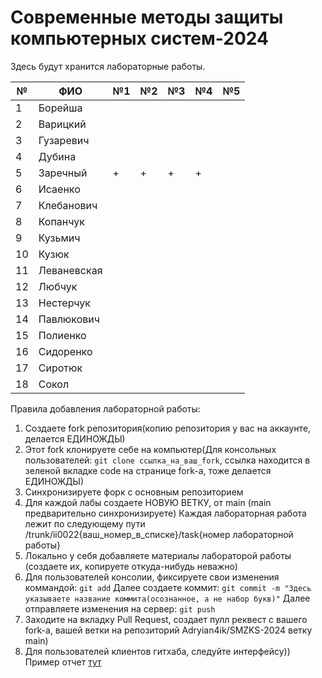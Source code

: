 # Современные методы защиты компьютерных систем-2024

Здесь будут хранится лабораторные работы.

| № | ФИО             |№1 |№2 |№3 |№4 |№5 |
|---|-----------------|---|---|---|---|---|
| 1 |Борейша          |   |   |   |   |   |
| 2 |Варицкий         |   |   |   |   |   |
| 3 |Гузаревич        |   |   |   |   |   |
| 4 |Дубина           |   |   |   |   |   |
| 5 |Заречный         | + | + | + | + |   |
| 6 |Исаенко          |   |   |   |   |   |
| 7 |Клебанович       |   |   |   |   |   |
| 8 |Копанчук         |   |   |   |   |   |
| 9 |Кузьмич          |   |   |   |   |   |
|10 |Кузюк            |   |   |   |   |   |
|11 |Леваневская      |   |   |   |   |   |
|12 |Любчук           |   |   |   |   |   |
|13 |Нестерчук        |   |   |   |   |   |
|14 |Павлюкович       |   |   |   |   |   |
|15 |Полиенко         |   |   |   |   |   |
|16 |Сидоренко        |   |   |   |   |   |
|17 |Сиротюк          |   |   |   |   |   |
|18 |Сокол            |   |   |   |   |   |

Правила добавления лабораторной работы:
  1. Создаете fork репозитория(копию репозитория у вас на аккаунте, делается ЕДИНОЖДЫ)
  2. Этот fork клонируете себе на компьютер(Для консольных пользователей: ```git clone ссылка_на_ваш_fork```, ссылка находится в зеленой вкладке code на странице fork-a, тоже делается ЕДИНОЖДЫ)
  3. Синхронизируете форк с основным репозиторием
  4. Для каждой лабы создаете НОВУЮ ВЕТКУ, от main (main предварительно синхронизируете)
     Каждая лабораторная работа лежит по следующему пути /trunk/ii0022{ваш_номер_в_списке}/task{номер лабораторной работы}
  5. Локально  у себя добавляете материалы лабораторой работы (создаете их, копируете откуда-нибудь неважно)
  6. Для пользователей консолии, фиксируете свои изменения коммандой:
     ```git add```
     Далее создаете коммит:
     ```git commit -m "Здесь указываете название коммита(осознанное, а не набор букв)"```
     Далее отправляете изменения на сервер:
     ```git push```
  7. Заходите на вкладку Pull Request, создает пулл реквест с вашего fork-a, вашей ветки на репозиторий Adryian4ik/SMZKS-2024 ветку main)
  8. Для пользователей клиентов гитхаба, следуйте интерфейсу))
Пример отчет [тут](./example/report.md)
